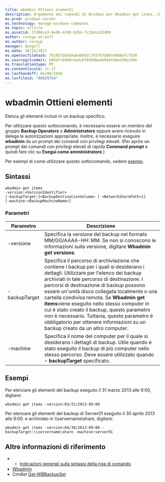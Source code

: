 ```yaml
---
title: wbadmin Ottieni elementi
description: Argomento dei comandi di Windows per Wbadmin get items, che elenca gli elementi inclusi in un backup specifico.
ms.prod: windows-server
ms.technology: manage-windows-commands
ms.topic: article
ms.assetid: 27d08ce3-6e06-4260-b264-fc1bde132d09
author: coreyp-at-msft
ms.author: coreyp
manager: dongill
ms.date: 10/16/2017
ms.openlocfilehash: 781057bb450ab4b692c793f67d807e008efcf5d8
ms.sourcegitcommit: b00d7c8968c4adc8f699dbee694afe6ed36bc9de
ms.translationtype: MT
ms.contentlocale: it-IT
ms.lasthandoff: 04/08/2020
ms.locfileid: "80829754"
---
```

# <a name="wbadmin-get-items"></a>wbadmin Ottieni elementi



Elenca gli elementi inclusi in un backup specifico.

Per utilizzare questo sottocomando, è necessario essere un membro del gruppo **Backup Operators** o **Administrators** oppure avere ricevuto in delega le autorizzazioni appropriate. Inoltre, è necessario eseguire **wbadmin** da un prompt dei comandi con privilegi elevati. (Per aprire un prompt dei comandi con privilegi elevati di rapida **Command prompt** e quindi fare clic su **Esegui come amministratore**.)

Per esempi di come utilizzare questo sottocomando, vedere [esempi](#BKMK_examples).

## <a name="syntax"></a>Sintassi

```
wbadmin get items
-version:<VersionIdentifier>
[-backupTarget:{<BackupDestinationVolume> | <NetworkSharePath>}]
[-machine:<BackupMachineName>]
```

### <a name="parameters"></a>Parametri

|Parametro|Descrizione|
|---------|-----------|
|-versione|Specifica la versione del backup nel formato MM/GG/AAAA-HH: MM. Se non si conoscono le informazioni sulla versione, digitare **Wbadmin get versions**.|
|-backupTarget|Specifica il percorso di archiviazione che contiene i backup per i quali si desiderano i dettagli. Utilizzare per l'elenco dei backup archiviati in tale percorso di destinazione. I percorsi di destinazione di backup possono essere un'unità disco collegata localmente o una cartella condivisa remota. Se **Wbadmin get items**viene eseguito nello stesso computer in cui è stato creato il backup, questo parametro non è necessario. Tuttavia, questo parametro è obbligatorio per ottenere informazioni su un backup creato da un altro computer.|
|-machine|Specifica il nome del computer per il quale si desiderano i dettagli di backup. Utile quando è stato eseguito il backup di più computer nello stesso percorso. Deve essere utilizzato quando **- backupTarget** specificato.|

## <a name="examples"></a><a name=BKMK_examples></a>Esempi

Per elencare gli elementi del backup eseguito il 31 marzo 2013 alle 9:00, digitare:
```
wbadmin get items -version:03/31/2013-09:00
```
Per elencare gli elementi del backup di Server01 eseguito il 30 aprile 2013 alle 9:00. e archiviato in \\\\servername\share, digitare:
```
wbadmin get items -version:04/30/2013-09:00 -backupTarget:\\servername\share -machine:server01
```

## <a name="additional-references"></a>Altre informazioni di riferimento

-   - [Indicazioni generali sulla sintassi della riga di comando](command-line-syntax-key.md)
-   [Wbadmin](wbadmin.md)
-   Cmdlet [Get-WBBackupSet](https://technet.microsoft.com/library/jj902473.aspx)
